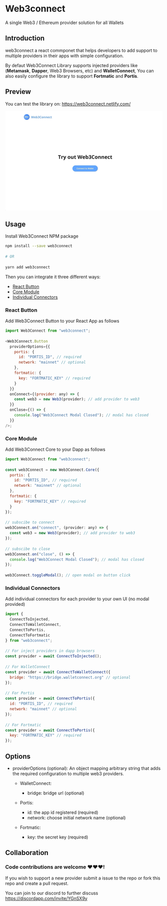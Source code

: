 # Web3connect

A single Web3 / Ethereum provider solution for all Wallets

## Introduction

web3connect a react commponet that helps developers to add support to multiple providers in their apps with simple configuration.

By defaut Web3Connect Library supports injected providers like (**Metamask**, **Dapper**, Web3 Browsers, etc) and **WalletConnect**, You can also easily configure the library to support **Fortmatic** and **Portis**.

## Preview

You can test the library on: https://web3connect.netlify.com/

![preview](./images/preview.gif)

## Usage

Install Web3Connect NPM package

```bash
npm install --save web3connect

# OR

yarn add web3connect
```

Then you can integrate it three different ways:

- [React Button](#React-Button)
- [Core Module](#Core-Module)
- [Individual Connectors](#Individual-Connectors)

### React Button

Add Web3Connect Button to your React App as follows

```js
import Web3Connect from "web3connect";

<Web3Connect.Button
  providerOptions={{
    portis: {
      id: "PORTIS_ID", // required
      network: "mainnet" // optional
    },
    fortmatic: {
      key: "FORTMATIC_KEY" // required
    }
  }}
  onConnect={(provider: any) => {
    const web3 = new Web3(provider); // add provider to web3
  }}
  onClose={() => {
    console.log("Web3Connect Modal Closed"); // modal has closed
  }}
/>;
```

### Core Module

Add Web3Connect Core to your Dapp as follows

```js
import Web3Connect from "web3connect";

const web3Connect = new Web3Connect.Core({
  portis: {
    id: "PORTIS_ID", // required
    network: "mainnet" // optional
  },
  fortmatic: {
    key: "FORTMATIC_KEY" // required
  }
});

// subscibe to connect
web3Connect.on("connect", (provider: any) => {
  const web3 = new Web3(provider); // add provider to web3
});

// subscibe to close
web3Connect.on("close", () => {
  console.log("Web3Connect Modal Closed"); // modal has closed
});

web3Connect.toggleModal(); // open modal on button click
```

### Individual Connectors

Add individual connectors for each provider to your own UI (no modal provided)

```js
import {
  ConnectToInjected,
  ConnectToWalletConnect,
  ConnectToPortis,
  ConnectToFortmatic
} from "web3connect";

// For inject providers in dapp browsers
const provider = await ConnectToInjected();

// For WalletConnect
const provider = await ConnectToWalletConnect({
  bridge: "https://bridge.walletconnect.org" // optional
});

// For Portis
const provider = await ConnectToPortis({
  id: "PORTIS_ID", // required
  network: "mainnet" // optional
});

// For Fortmatic
const provider = await ConnectToPortis({
  key: "FORTMATIC_KEY" // required
});
```

##  Options

- providerOptions (optional): An object mapping arbitrary string that adds the required configuration to multiple web3 providers.

  - WalletConnect:

    - bridge: bridge url (optional)

  - Portis:

    - id: the app id registered (required)
    - network: choose initial network name (optional)

  - Fortmatic:
    - key: the secret key (required)

## Collaboration

### Code contributions are welcome ❤️❤️❤️!

If you wish to support a new provider submit a issue to the repo or fork this repo and create a pull request.

You can join to our discord to further discuss https://discordapp.com/invite/YGnSX9y
